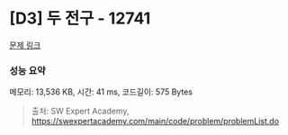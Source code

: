 # [D3] 두 전구 - 12741 

[문제 링크](https://swexpertacademy.com/main/code/problem/problemDetail.do?contestProbId=AXuUo_Tqs9kDFARa) 

### 성능 요약

메모리: 13,536 KB, 시간: 41 ms, 코드길이: 575 Bytes



> 출처: SW Expert Academy, https://swexpertacademy.com/main/code/problem/problemList.do